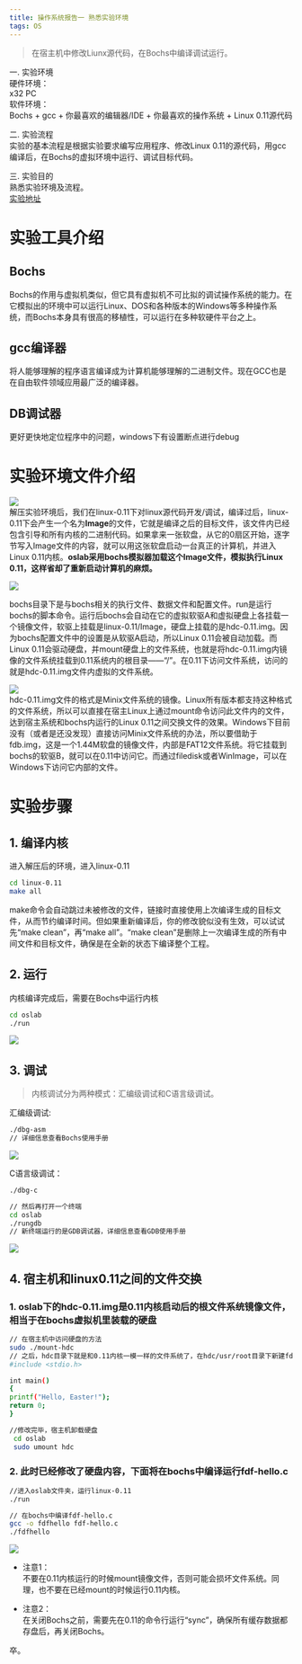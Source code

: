 ```yaml
---
title: 操作系统报告一 熟悉实验环境
tags: OS
---
```

> 在宿主机中修改Liunx源代码，在Bochs中编译调试运行。

<!--more-->
一. 实验环境  
硬件环境：  
x32 PC  
软件环境：  
Bochs + gcc + 你最喜欢的编辑器/IDE + 你最喜欢的操作系统 + Linux 0.11源代码  

二. 实验流程  
实验的基本流程是根据实验要求编写应用程序、修改Linux 0.11的源代码，用gcc编译后，在Bochs的虚拟环境中运行、调试目标代码。  

三. 实验目的  
熟悉实验环境及流程。  
[实验地址](https://www.shiyanlou.com/courses/running)  

# 实验工具介绍

## Bochs
Bochs的作用与虚拟机类似，但它具有虚拟机不可比拟的调试操作系统的能力。在它模拟出的环境中可以运行Linux、DOS和各种版本的Windows等多种操作系统，而Bochs本身具有很高的移植性，可以运行在多种软硬件平台之上。

## gcc编译器
将人能够理解的程序语言编译成为计算机能够理解的二进制文件。现在GCC也是在自由软件领域应用最广泛的编译器。

## DB调试器
更好更快地定位程序中的问题，windows下有设置断点进行debug

# 实验环境文件介绍

![](/assets/img/blog/2017/2017-09-29-os-report1-directory.png)  
解压实验环境后，我们在linux-0.11下对linux源代码开发/调试，编译过后，linux-0.11下会产生一个名为**Image**的文件，它就是编译之后的目标文件，该文件内已经包含引导和所有内核的二进制代码。如果拿来一张软盘，从它的0扇区开始，逐字节写入Image文件的内容，就可以用这张软盘启动一台真正的计算机，并进入Linux 0.11内核。**oslab采用bochs模拟器加载这个Image文件，模拟执行Linux 0.11，这样省却了重新启动计算机的麻烦。**  

![](/assets/img/blog/2017/2017-09-29-os-report1-dir1.png)  

bochs目录下是与bochs相关的执行文件、数据文件和配置文件。run是运行bochs的脚本命令。运行后bochs会自动在它的虚拟软驱A和虚拟硬盘上各挂载一个镜像文件，软驱上挂载是linux-0.11/Image，硬盘上挂载的是hdc-0.11.img。因为bochs配置文件中的设置是从软驱A启动，所以Linux 0.11会被自动加载。而Linux 0.11会驱动硬盘，并mount硬盘上的文件系统，也就是将hdc-0.11.img内镜像的文件系统挂载到0.11系统内的根目录——“/”。在0.11下访问文件系统，访问的就是hdc-0.11.img文件内虚拟的文件系统。  

![](/assets/img/blog/2017/2017-09-29-os-report1-dir3.png)  
hdc-0.11.img文件的格式是Minix文件系统的镜像。Linux所有版本都支持这种格式的文件系统，所以可以直接在宿主Linux上通过mount命令访问此文件内的文件，达到宿主系统和bochs内运行的Linux 0.11之间交换文件的效果。Windows下目前没有（或者是还没发现）直接访问Minix文件系统的办法，所以要借助于fdb.img，这是一个1.44M软盘的镜像文件，内部是FAT12文件系统。将它挂载到bochs的软驱B，就可以在0.11中访问它。而通过filedisk或者WinImage，可以在Windows下访问它内部的文件。

# 实验步骤
## 1. 编译内核
进入解压后的环境，进入linux-0.11  
```bash
cd linux-0.11
make all
```
make命令会自动跳过未被修改的文件，链接时直接使用上次编译生成的目标文件，从而节约编译时间。但如果重新编译后，你的修改貌似没有生效，可以试试先“make clean”，再“make all”。“make clean”是删除上一次编译生成的所有中间文件和目标文件，确保是在全新的状态下编译整个工程。  

## 2. 运行
内核编译完成后，需要在Bochs中运行内核  
```bash
cd oslab
./run
```
![](/assets/img/blog/os/os-report-run.png)  

## 3. 调试
> 内核调试分为两种模式：汇编级调试和C语言级调试。

汇编级调试:  
```bash
./dbg-asm
// 详细信息查看Bochs使用手册
```

![](/assets/img/blog/2017/2017-09-29-os-report1-dbg-asm.png)  

C语言级调试：  
```bash
./dbg-c

// 然后再打开一个终端
cd oslab
./rungdb
// 新终端运行的是GDB调试器，详细信息查看GDB使用手册
```
![](/assets/img/blog/2017/2017-09-29-os-report1-dbg-c.png)  

## 4. 宿主机和linux0.11之间的文件交换
### 1. oslab下的hdc-0.11.img是0.11内核启动后的根文件系统镜像文件，相当于在bochs虚拟机里装载的硬盘  
```bash
// 在宿主机中访问硬盘的方法
sudo ./mount-hdc
// 之后，hdc目录下就是和0.11内核一模一样的文件系统了，在hdc/usr/root目录下新建fdf-hello.c文件
#include <stdio.h>

int main()
{
printf("Hello, Easter!");
return 0;
}

//修改完毕，宿主机卸载硬盘
 cd oslab
 sudo umount hdc
```

### 2. 此时已经修改了硬盘内容，下面将在bochs中编译运行fdf-hello.c
```bash
//进入oslab文件夹，运行linux-0.11
./run

// 在bochs中编译fdf-hello.c
gcc -o fdfhello fdf-hello.c
./fdfhello
```
![](/assets/img/blog/2017/2017-09-29-os-report1-hello-easter.png)  


- 注意1：  
不要在0.11内核运行的时候mount镜像文件，否则可能会损坏文件系统。同理，也不要在已经mount的时候运行0.11内核。

- 注意2：  
在关闭Bochs之前，需要先在0.11的命令行运行“sync”，确保所有缓存数据都存盘后，再关闭Bochs。  

卒。
